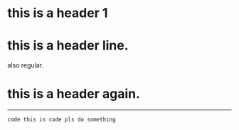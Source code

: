 # this is a header 1

# this is a header line.

also regular.

# this is a header again.

---

`code this is code pls do something`
